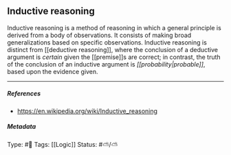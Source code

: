 ## Inductive reasoning  # 

Inductive reasoning is a method of reasoning in which a general principle is derived from a body of observations. It consists of making broad generalizations based on specific observations. Inductive reasoning is distinct from [[deductive reasoning]], where the conclusion of a deductive argument is _certain_ given the [[premise]]s are correct; in contrast, the truth of the conclusion of an inductive argument is _[[probability|probable]]_, based upon the evidence given.

___

##### References

- https://en.wikipedia.org/wiki/Inductive_reasoning

##### Metadata

Type: #🔴 
Tags: [[Logic]]
Status: #⛅️/⛅️